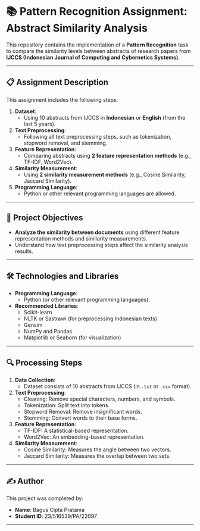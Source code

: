 # 📚 **Pattern Recognition Assignment: Abstract Similarity Analysis**

This repository contains the implementation of a **Pattern Recognition** task to compare the similarity levels between abstracts of research papers from **IJCCS (Indonesian Journal of Computing and Cybernetics Systems)**.

---

## 📋 **Assignment Description**
This assignment includes the following steps:
1. **Dataset**:
   - Using 10 abstracts from IJCCS in **Indonesian** or **English** (from the last 5 years).
2. **Text Preprocessing**:
   - Following all text preprocessing steps, such as tokenization, stopword removal, and stemming.
3. **Feature Representation**:
   - Comparing abstracts using **2 feature representation methods** (e.g., TF-IDF, Word2Vec).
4. **Similarity Measurement**:
   - Using **2 similarity measurement methods** (e.g., Cosine Similarity, Jaccard Similarity).
5. **Programming Language**:
   - Python or other relevant programming languages are allowed.

---

## 🚀 **Project Objectives**
- **Analyze the similarity between documents** using different feature representation methods and similarity measurements.
- Understand how text preprocessing steps affect the similarity analysis results.

---

## 🛠️ **Technologies and Libraries**
- **Programming Language**:
  - Python (or other relevant programming languages).
- **Recommended Libraries**:
  - Scikit-learn
  - NLTK or Sastrawi (for preprocessing Indonesian texts)
  - Gensim
  - NumPy and Pandas
  - Matplotlib or Seaborn (for visualization)

---

## 🔍 **Processing Steps**
1. **Data Collection**:
   - Dataset consists of 10 abstracts from IJCCS (in `.txt` or `.csv` format).
2. **Text Preprocessing**:
   - Cleaning: Remove special characters, numbers, and symbols.
   - Tokenization: Split text into tokens.
   - Stopword Removal: Remove insignificant words.
   - Stemming: Convert words to their base forms.
3. **Feature Representation**:
   - TF-IDF: A statistical-based representation.
   - Word2Vec: An embedding-based representation.
4. **Similarity Measurement**:
   - Cosine Similarity: Measures the angle between two vectors.
   - Jaccard Similarity: Measures the overlap between two sets.

---

## ✍️ **Author**
This project was completed by:
- **Name**: Bagus Cipta Pratama  
- **Student ID**: 23/516539/PA/22097  

---

